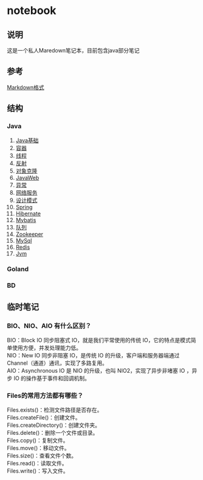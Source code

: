 # notebook

## 说明

这是一个私人Maredown笔记本，目前包含java部分笔记

## 参考

[Markdown格式](\interview\markdown.md)

## 结构

### Java

1. [Java基础](\interview\javaBase.md)
2. [容器](\interview\collection.md)
3. [线程](\interview\thread.md)
4. [反射](\interview\reflection.md)
5. [对象克隆](\interview\cloneable.md)
6. [JavaWeb](\interview\javaWeb.md)
7. [异常](\interview\exception.md)
8. [网络服务](\interview\netWork.md)
9. [设计模式](\interview\designpattern.md)
10. [Spring](\interview\spring.md)
11. [Hibernate](\interview\hibernate.md)
12. [Mybatis](\interview\mybatis.md)
13. [队列](\interview\mq.md)
14. [Zookeeper](\interview\zookeeper.md)
15. [MySql](\interview\mySql.md)
16. [Redis](\interview\redis.md)
17. [Jvm](\interview\jvm.md)

### Goland

### BD

## 临时笔记

### BIO、NIO、AIO 有什么区别？

BIO：Block IO 同步阻塞式 IO，就是我们平常使用的传统 IO，它的特点是模式简单使用方便，并发处理能力低。  
NIO：New IO 同步非阻塞 IO，是传统 IO 的升级，客户端和服务器端通过 Channel（通道）通讯，实现了多路复用。  
AIO：Asynchronous IO 是 NIO 的升级，也叫 NIO2，实现了异步非堵塞 IO ，异步 IO 的操作基于事件和回调机制。  

### Files的常用方法都有哪些？

Files.exists()：检测文件路径是否存在。  
Files.createFile()：创建文件。  
Files.createDirectory()：创建文件夹。  
Files.delete()：删除一个文件或目录。  
Files.copy()：复制文件。  
Files.move()：移动文件。  
Files.size()：查看文件个数。  
Files.read()：读取文件。  
Files.write()：写入文件。  

